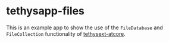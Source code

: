 # tethysapp-files

This is an example app to show the use of the `FileDatabase` and `FileCollection` functionality of [tethysext-atcore](https://github.com/aquaveo/tethysext-atcore).
